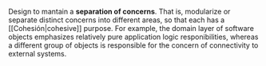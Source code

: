 Design to mantain a **separation of concerns**. That is, modularize or separate distinct concerns into different areas, so that each has a [[Cohesión|cohesive]] purpose. For example, the domain layer of software objects emphasizes relatively pure application logic responibilities, whereas a different group of objects is responsible for the concern of connectivity to external systems.